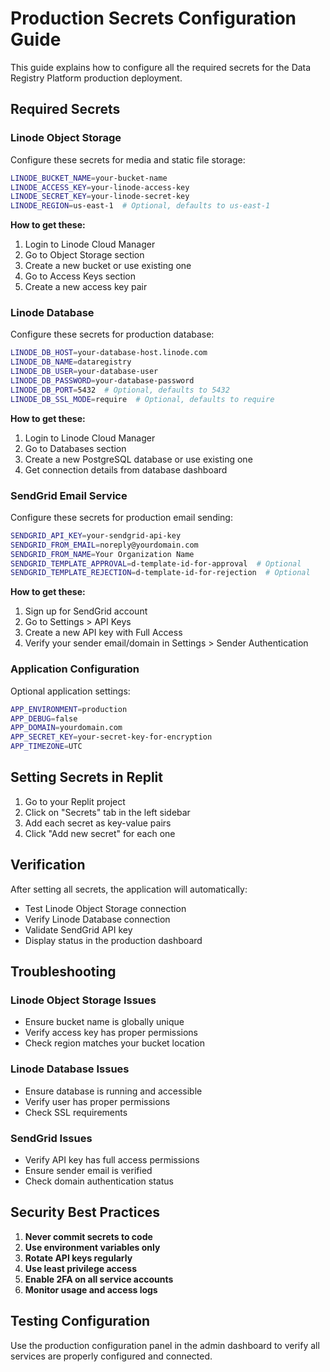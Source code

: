 # Production Secrets Configuration Guide

This guide explains how to configure all the required secrets for the Data Registry Platform production deployment.

## Required Secrets

### Linode Object Storage
Configure these secrets for media and static file storage:

```bash
LINODE_BUCKET_NAME=your-bucket-name
LINODE_ACCESS_KEY=your-linode-access-key
LINODE_SECRET_KEY=your-linode-secret-key
LINODE_REGION=us-east-1  # Optional, defaults to us-east-1
```

**How to get these:**
1. Login to Linode Cloud Manager
2. Go to Object Storage section
3. Create a new bucket or use existing one
4. Go to Access Keys section
5. Create a new access key pair

### Linode Database
Configure these secrets for production database:

```bash
LINODE_DB_HOST=your-database-host.linode.com
LINODE_DB_NAME=dataregistry
LINODE_DB_USER=your-database-user
LINODE_DB_PASSWORD=your-database-password
LINODE_DB_PORT=5432  # Optional, defaults to 5432
LINODE_DB_SSL_MODE=require  # Optional, defaults to require
```

**How to get these:**
1. Login to Linode Cloud Manager
2. Go to Databases section
3. Create a new PostgreSQL database or use existing one
4. Get connection details from database dashboard

### SendGrid Email Service
Configure these secrets for production email sending:

```bash
SENDGRID_API_KEY=your-sendgrid-api-key
SENDGRID_FROM_EMAIL=noreply@yourdomain.com
SENDGRID_FROM_NAME=Your Organization Name
SENDGRID_TEMPLATE_APPROVAL=d-template-id-for-approval  # Optional
SENDGRID_TEMPLATE_REJECTION=d-template-id-for-rejection  # Optional
```

**How to get these:**
1. Sign up for SendGrid account
2. Go to Settings > API Keys
3. Create a new API key with Full Access
4. Verify your sender email/domain in Settings > Sender Authentication

### Application Configuration
Optional application settings:

```bash
APP_ENVIRONMENT=production
APP_DEBUG=false
APP_DOMAIN=yourdomain.com
APP_SECRET_KEY=your-secret-key-for-encryption
APP_TIMEZONE=UTC
```

## Setting Secrets in Replit

1. Go to your Replit project
2. Click on "Secrets" tab in the left sidebar
3. Add each secret as key-value pairs
4. Click "Add new secret" for each one

## Verification

After setting all secrets, the application will automatically:
- Test Linode Object Storage connection
- Verify Linode Database connection
- Validate SendGrid API key
- Display status in the production dashboard

## Troubleshooting

### Linode Object Storage Issues
- Ensure bucket name is globally unique
- Verify access key has proper permissions
- Check region matches your bucket location

### Linode Database Issues
- Ensure database is running and accessible
- Verify user has proper permissions
- Check SSL requirements

### SendGrid Issues
- Verify API key has full access permissions
- Ensure sender email is verified
- Check domain authentication status

## Security Best Practices

1. **Never commit secrets to code**
2. **Use environment variables only**
3. **Rotate API keys regularly**
4. **Use least privilege access**
5. **Enable 2FA on all service accounts**
6. **Monitor usage and access logs**

## Testing Configuration

Use the production configuration panel in the admin dashboard to verify all services are properly configured and connected.